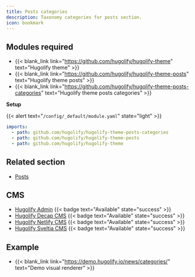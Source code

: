 ```yaml
---
title: Posts categories
description: Taxonomy categories for posts section.
icon: bookmark
---
```


## Modules required

- {{< blank_link link="https://github.com/hugolify/hugolify-theme" text="Hugolify theme" >}}
- {{< blank_link link="https://github.com/hugolify/hugolify-theme-posts" text="Hugolify theme posts" >}}
- {{< blank_link link="https://github.com/hugolify/hugolify-theme-posts-categories" text="Hugolify theme posts categories" >}}

**Setup**

{{< alert text="`/config/_default/module.yaml`" state="light" >}}

```yml
imports:
  - path: github.com/hugolify/hugolify-theme-posts-categories
  - path: github.com/hugolify/hugolify-theme-posts
  - path: github.com/hugolify/hugolify-theme
```

## Related section

- [Posts](/docs/sections/posts/)

## CMS

- [Hugolify Admin](/docs/cms/admin/) {{< badge text="Available" state="success" >}}
- [Hugolify Decap CMS](/docs/cms/decap-cms/) {{< badge text="Available" state="success" >}}
- [Hugolify Netlify CMS](/docs/cms/netlify-cms/) {{< badge text="Available" state="success" >}}
- [Hugolify Sveltia CMS](/docs/cms/sveltia-cms/) {{< badge text="Available" state="success" >}}

## Example

- {{< blank_link link="https://demo.hugolify.io/news/categories/" text="Demo visual renderer" >}}
